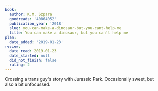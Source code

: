 ```yaml
---
book:
  author: K.M. Szpara
  goodreads: '40864052'
  publication_year: '2018'
  slug: you-can-make-a-dinosaur-but-you-cant-help-me
  title: You can make a dinosaur, but you can't help me
plan:
  date_added: '2019-01-23'
review:
  date_read: 2019-01-23
  date_started: null
  did_not_finish: false
  rating: 2
---
```


Crossing a trans guy's story with Jurassic Park. Occasionally sweet, but also a bit unfocussed.
